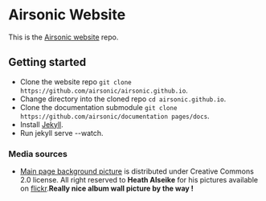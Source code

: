 <!--
# README.md
# airsonic/airsonic
-->
# Airsonic Website

This is the [Airsonic website](https://airsonic.github.io/) repo.

## Getting started

- Clone the website repo `git clone https://github.com/airsonic/airsonic.github.io`.
- Change directory into the cloned repo `cd airsonic.github.io`.
- Clone the documentation submodule `git clone https://github.com/airsonic/documentation pages/docs`.
- Install [Jekyll](https://jekyllrb.com/).
- Run jekyll serve --watch.

### Media sources

- [Main page background picture](https://airsonic.github.io/img/album-wall.jpg) is distributed under Creative Commons 2.0 license. All right reserved to __Heath Alseike__ for his pictures available on [flickr](https://www.flickr.com/photos/99624358@N00/5506222889/).__Really nice album wall picture by the way !__
